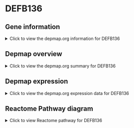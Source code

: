 <h1>DEFB136</h1>

<h2>Gene information</h2>
<details>
  <summary>Click to view the depmap.org information for DEFB136</summary>
  <iframe src="https://depmap.org/portal/gene/DEFB136?tab=about" style="border:none;width:100%;height:800px"></iframe>
</details>

<h2>Depmap overview</h2>
<details>
  <summary>Click to view the depmap.org summary for DEFB136</summary>
  <iframe src="https://depmap.org/portal/gene/DEFB136?tab=overview" style="border:none;width:100%;height:800px"></iframe>
</details>

<h2>Depmap expression</h2>
<details>
  <summary>Click to view the depmap.org expression data for DEFB136</summary>
  <iframe src="https://depmap.org/portal/gene/DEFB136?tab=characterization" style="border:none;width:100%;height:800px"></iframe>
</details>



<h2>Reactome Pathway diagram</h2>
<details>
  <summary>Click to view Reactome pathway for DEFB136</summary>
  <p>Defensins</p>
  <iframe src="https://reactome.org/PathwayBrowser/#/R-HSA-1461973" style="border:none;width:100%;height:800px"></iframe>
</details>



